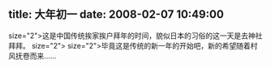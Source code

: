 title: 大年初一
date: 2008-02-07 10:49:00
---

 size="2">这是中国传统挨家挨户拜年的时间，貌似日本的习俗的这一天是去神社拜拜。  size="2">   size="2">毕竟这是传统的新一年的开始吧，新的希望随着村风抚卷而来……
